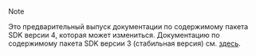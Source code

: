 > [!NOTE] 
> Это предварительный выпуск документации по содержимому пакета SDK версии 4, которая может измениться. Документацию по содержимому пакета SDK версии 3 (стабильная версия) см. [здесь](https://docs.microsoft.com/en-us/azure/bot-service/?view=azure-bot-service-3.0).
